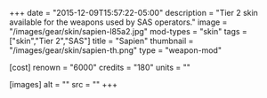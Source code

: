 +++
date = "2015-12-09T15:57:22-05:00"
description = "Tier 2 skin available for the weapons used by SAS operators."
image = "/images/gear/skin/sapien-l85a2.jpg"
mod-types = "skin"
tags = ["skin","Tier 2","SAS"]
title = "Sapien"
thumbnail = "/images/gear/skin/sapien-th.png"
type = "weapon-mod"

[cost]
  renown = "6000"
  credits = "180"
  units = ""

[images]
  alt = ""
  src = ""
+++
